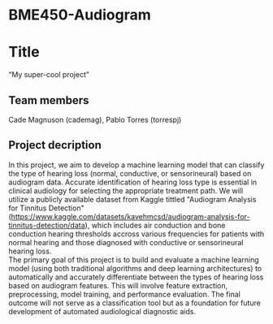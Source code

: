 # BME450-Audiogram
# Title
“My super-cool project”
## Team members
Cade Magnuson (cademag), Pablo Torres (torrespj)
## Project decription
In this project, we aim to develop a machine learning model that can classify the type of hearing loss (normal, conductive, or sensorineural) based on audiogram data. Accurate identification of hearing loss type is essential in clinical audiology for selecting the appropriate treatment path. We will utilize a publicly available dataset from Kaggle tittled "Audiogram Analysis for Tinnitus Detection" (https://www.kaggle.com/datasets/kavehmcsd/audiogram-analysis-for-tinnitus-detection/data), which includes air conduction and bone conduction hearing thresholds accross various frequencies for patients with normal hearing and those diagnosed with conductive or sensorineural hearing loss.  
The primary goal of this project is to build and evaluate a machine learning model (using both traditional algorithms and deep learning architectures) to automatically and accurately differentiate between the types of hearing loss based on audiogram features. This will involve feature extraction, preprocessing, model training, and performance evaluation. The final outcome will not serve as a classification tool but as a foundation for future development of automated audiological diagnostic aids. 

